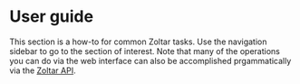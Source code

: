 # User guide

This section is a how-to for common Zoltar tasks. Use the navigation sidebar to go to the section of interest. Note that many of the operations you can do via the web interface can also be accomplished prgammatically via the [Zoltar API](Api.md).